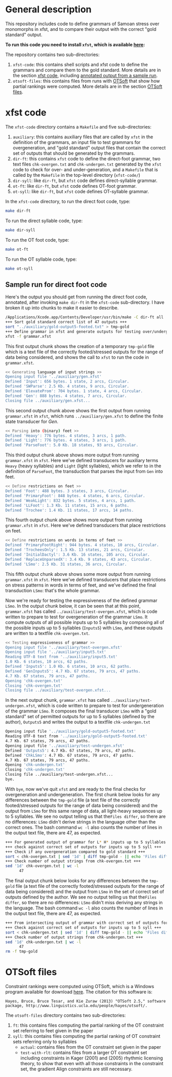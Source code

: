 # General description

This repository includes code to define grammars of Samoan stress over
monomorphs in xfst, and to compare their output with the correct "gold
standard" output.

**To run this code you need to install `xfst`, which is available [here](https://web.stanford.edu/~laurik/.book2software/):**

The repository contains two sub-directories:

1. `xfst-code`: this contains shell scripts and xfst code to define
   the grammars and compare them to the gold standard. More details
   are in the section [xfst code](#xfst-code), including [annotated output from a sample run](#sample-run-for-direct-foot-code).
2. `otsoft-files`: this contains files from runs with [OTSoft](http://www.linguistics.ucla.edu/people/hayes/otsoft/) that show
   how partial rankings were computed. More details are in the section
   [OTSoft files](#otsoft-files).

# xfst code 

The `xfst-code` directory contains a `Makefile` and five
sub-directories:

1. `auxiliary`: this contains auxiliary files that are called by
   `xfst` in the definition of the grammars, an input file to test
   grammars for overgeneration, and "gold standard" output files that
   contain the correct set of outputs that should be generated by the grammars. 
2. `dir-ft`: this contains `xfst` code to define the direct-foot
   grammar, two text files `chk-overgen.txt` and `chk-undergen.txt`
   generated by the `xfst` code to check for over- and
   under-generation, and a `Makefile` that is called by the `Makefile`
   in the top-level directory (`xfst-code/`)
3. `dir-syll`: like `dir-ft`, but `xfst` code defines direct-syllable grammar.
4. `ot-ft`: like `dir-ft`, but `xfst` code defines OT-foot grammar.
5. `ot-syll`: like `dir-ft`, but `xfst` code defines OT-syllable grammar.

In the `xfst-code` directory, to run the direct foot code, type:

```bash
make dir-ft
```

To run the direct syllable code, type:

```bash
make dir-syll
```

To run the OT foot code, type:

```bash
make ot-ft
```

To run the OT syllable code, type:

```bash
make ot-syll
```

## Sample run for direct foot code

Here's the output you should get from running the direct foot code, annotated, after invoking `make dir-ft` in the `xfst-code` sub-directory. I have broken it up into chunks to make it easier to describe.

```bash
/Applications/Xcode.app/Contents/Developer/usr/bin/make -C dir-ft all
+++ Sort gold standard correct list of 47 outputs +++
sort "../auxiliary/gold-output5-footed.txt" > tmp-gold
+++ Define grammar in xfst and generate outputs for testing over/undergeneration +++
xfst -f grammar.xfst
```
This first output chunk shows the creation of a temporary `tmp-gold` file which is a text file of the correctly footed/stressed outputs for the range of data being considered, and shows the call to `xfst` to run the code in `grammar.xfst`.

```bash
<< Generating language of input strings >> 
Opening input file '../auxiliary/gen.xfst'
Defined 'Input': 656 bytes. 1 state, 2 arcs, Circular.
Defined 'SWParse': 2.5 Kb. 4 states, 9 arcs, Circular.
Defined 'ElevateProm': 704 bytes. 1 state, 4 arcs, Circular.
Defined 'Gen': 888 bytes. 4 states, 7 arcs, Circular.
Closing file ../auxiliary/gen.xfst...
```
This second output chunk above shows the first output from running `grammar.xfst` in `xfst`, which runs `../auxiliary/gen.xfst` to define the finite state transducer for *Gen*.

```bash
<< Parsing into (binary) feet >> 
Defined 'Heavy': 776 bytes. 4 states, 3 arcs, 1 path.
Defined 'Light': 776 bytes. 4 states, 3 arcs, 1 path.
Defined 'ParseFoot': 5.0 Kb. 18 states, 93 arcs, Circular.
```
This third output chunk above shows more output from running `grammar.xfst` in `xfst`. Here we've defined transducers for auxiliary terms `Heavy` (heavy syllables) and `Light` (light syllables), which we refer to in the definition of `ParseFoot`, the transduction that parses the input from `Gen` into feet.

```bash
<< Define restrictions on feet >> 
Defined 'Foot': 488 bytes. 3 states, 3 arcs, Circular.
Defined 'PrimaryFoot': 848 bytes. 4 states, 6 arcs, Circular.
Defined 'WeakLight': 832 bytes. 5 states, 4 arcs, 1 path.
Defined 'LLFoot': 1.3 Kb. 11 states, 15 arcs, 6 paths.
Defined 'Trochee': 1.4 Kb. 11 states, 17 arcs, 14 paths.
```
This fourth output chunk above shows more output from running `grammar.xfst` in `xfst`. Here we've defined transducers that place restrictions on feet. 

```bash
<< Define restrictions on words in terms of feet >> 
Defined 'PrimaryFootRight': 944 bytes. 4 states, 10 arcs, Circular.
Defined 'TrocheesOnly': 1.5 Kb. 13 states, 21 arcs, Circular.
Defined 'InitialDactyl': 3.6 Kb. 16 states, 105 arcs, Circular.
Defined 'ReplaceUnparsedX': 3.4 Kb. 9 states, 43 arcs, Circular.
Defined 'LSmo': 2.5 Kb. 31 states, 36 arcs, Circular.
```
This fifth output chunk above shows some more output from running `grammar.xfst` in `xfst`. Here we've defined transducers that place restrictions on stress patterns in words in terms of feet, and we've defined the final transduction `LSmo`: that's the whole grammar.

Now we're ready for testing the expressiveness of the defined grammar `LSmo`. In the output chunk below, it can be seen that at this point, `grammar.xfst` has called `../auxiliary/test-overgen.xfst`, which is code written to prepare to test for overgeneration of the grammar `LSmo`.  It compute outputs of all possible inputs up to 5 syllables by composing all of the possible inputs up to 5 syllables (`Inputs5`) with `LSmo`, and these outputs are written to a textfile `chk-overgen.txt`.

```bash
<< Testing expressiveness of grammar >> 
Opening input file '../auxiliary/test-overgen.xfst'
Opening input file '../auxiliary/input5.txt'
Reading UTF-8 text from '../auxiliary/input5.txt' 
1.0 Kb. 6 states, 10 arcs, 62 paths.
Defined 'Inputs5': 1.0 Kb. 6 states, 10 arcs, 62 paths.
Defined 'GenInputs5': 4.7 Kb. 67 states, 79 arcs, 47 paths.
4.7 Kb. 67 states, 79 arcs, 47 paths.
Opening 'chk-overgen.txt'
Closing 'chk-overgen.txt'
Closing file ../auxiliary/test-overgen.xfst...
```
In the next output chunk,  `grammar.xfst` has called  `../auxiliary/test-undergen.xfst`, which is code written to prepare to test for undergeneration of the grammar `LSmo`. It composes the final transducer `LSmo` with a "gold standard" set of permitted outputs for up to 5 syllables (defined by the author), `Outputs5` and writes the output to a textfile `chk-undergen.txt`

```bash
Opening input file '../auxiliary/gold-output5-footed.txt'
Reading UTF-8 text from '../auxiliary/gold-output5-footed.txt' 
4.7 Kb. 67 states, 79 arcs, 47 paths.
Opening input file '../auxiliary/test-undergen.xfst'
Defined 'Outputs5': 4.7 Kb. 67 states, 79 arcs, 47 paths.
Defined 'ChkLSmo': 4.7 Kb. 67 states, 79 arcs, 47 paths.
4.7 Kb. 67 states, 79 arcs, 47 paths.
Opening 'chk-undergen.txt'
Closing 'chk-undergen.txt'
Closing file ../auxiliary/test-undergen.xfst...
bye.
```

With `bye`, now we've quit `xfst` and are ready to the final checks for overgeneration and undergeneration. The first chunk below looks for any differences between the `tmp-gold` file (a text file of the correctly footed/stressed outputs for the range of data being considered) and the output from `LSmo` for this same range of data, all light-heavy sequences up to 5 syllables. We see no output telling us that the`Files differ`, so there are no differences: `LSmo` didn't derive strings in the language other than the correct ones. The bash command `wc -l` also counts the number of lines in the output text file, there are 47, as expected.

```bash
+++ For generated output of grammar for L* H* inputs up to 5 syllables +++
+++ check against correct set of outputs for inputs up to 5 syll +++
+++ Check if any overgeneration compared to gold standard +++
sort < chk-overgen.txt | sed '1d' | diff tmp-gold - || echo 'Files differ'
+++ Check number of output strings from chk-overgen.txt +++
sed '1d' chk-overgen.txt | wc -l
      47
```

The final output chunk below looks for any differences between the `tmp-gold` file (a text file of the correctly footed/stressed outputs for the range of data being considered) and the output from `LSmo` in the set of correct set of outputs defined by the author. We see no output telling us that the`Files differ`, so there are no differences: `LSmo` didn't miss deriving any strings in the language. The bash command `wc -l` also counts the number of lines in the output text file, there are 47, as expected.

```bash
+++ From intersecting output of grammar with correct set of outputs for inputs up to 5 syll +++
+++ Check against correct set of outputs for inputs up to 5 syll +++
sort < chk-undergen.txt | sed '1d' | diff tmp-gold - || echo 'Files differ'
+++ Check number of output strings from chk-undergen.txt +++
sed '1d' chk-undergen.txt | wc -l
      47
rm -f tmp-gold
```


# OTSoft files

Constraint rankings were computed using OTSoft, which is a Windows
program available for download
[here](http://www.linguistics.ucla.edu/people/hayes/otsoft/). The
citation for this software is: 

```
Hayes, Bruce, Bruce Tesar, and Kie Zuraw (2013) "OTSoft 2.5," software
package, http://www.linguistics.ucla.edu/people/hayes/otsoft/.
```


The `otsoft-files` directory contains two sub-directories:

1. `ft`: this contains files computing the partial ranking of the
   OT constraint set referring to feet given in the paper
2. `syll`: this contains files computing the partial ranking of OT
   constraint sets referring only to syllables
   - `actual`: contains files from the OT constraint set given in the
     paper
   - `test-with-rlt`: contains files from a larger OT constraint set
     including constraints in Kager (2001) and (2005) rhythmic
     licensing theory, to show that even with all those constraints in
     the constraint set, the gradient Align constraints are still necessary.
 

